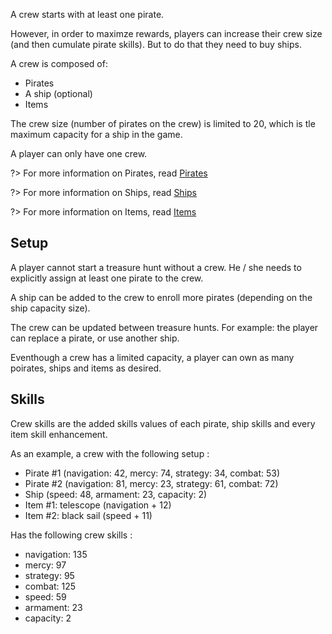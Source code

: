 A crew starts with at least one pirate.

However, in order to maximze rewards, players can increase their crew size (and then cumulate pirate skills). But to do that they need to buy ships.

A crew is composed of:
- Pirates
- A ship (optional)
- Items

The crew size (number of pirates on the crew) is limited to 20, which is tle maximum capacity for a ship in the game.

A player can only have one crew.

?> For more information on Pirates, read [Pirates](game_concept/pirates.md)

?> For more information on Ships, read [Ships](game_concept/ships.md)

?> For more information on Items, read [Items](game_concept/items.md)


## Setup

A player cannot start a treasure hunt without a crew. He / she needs to explicitly assign at least one pirate to the crew.

A ship can be added to the crew to enroll more pirates (depending on the ship capacity size).

The crew can be updated between treasure hunts. For example: the player can replace a pirate, or use another ship.

Eventhough a crew has a limited capacity, a player can own as many poirates, ships and items as desired.

## Skills

Crew skills are the added skills values of each pirate, ship skills and every item skill enhancement.

As an example, a crew with the following setup :
- Pirate #1 (navigation: 42, mercy: 74, strategy: 34, combat: 53)
- Pirate #2 (navigation: 81, mercy: 23, strategy: 61, combat: 72)
- Ship (speed: 48, armament: 23, capacity: 2)
- Item #1: telescope (navigation + 12)
- Item #2: black sail (speed + 11)

Has the following crew skills :
- navigation: 135
- mercy: 97
- strategy: 95
- combat: 125
- speed: 59
- armament: 23
- capacity: 2

